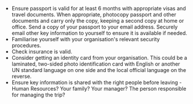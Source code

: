[Title]: # (Ключевые документы)
[Order]: # (2)

*   Ensure passport is valid for at least 6 months with appropriate visas and travel documents. When appropriate, photocopy passport and other documents and carry only the copy, keeping a second copy at home or office. Send a copy of your passport to your email address. Securely email other key information to yourself to ensure it is available if needed.
*   Familiarise yourself with your organisation's relevant security procedures.
*   Check insurance is valid.
*   Consider getting an identity card from your organisation. This could be a laminated, two-sided photo identification card with English or another UN standard language on one side and the local official language on the reverse.
*   Ensure key information is shared with the right people before leaving - Human Resources? Your family? Your manager? The person responsible for managing the trip?